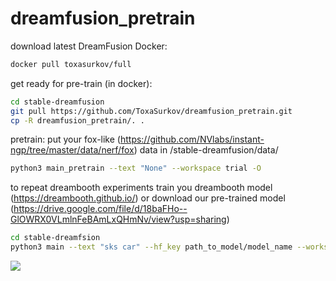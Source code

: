 # dreamfusion_pretrain

download latest DreamFusion Docker: 
``` bash
docker pull toxasurkov/full
```

get ready for pre-train (in docker):
``` bash
cd stable-dreamfusion
git pull https://github.com/ToxaSurkov/dreamfusion_pretrain.git
cp -R dreamfusion_pretrain/. .
```

pretrain:
put your fox-like (https://github.com/NVlabs/instant-ngp/tree/master/data/nerf/fox) data in /stable-dreamfusion/data/
``` bash
python3 main_pretrain --text "None" --workspace trial -O 
```

to repeat dreambooth experiments train you dreambooth model (https://dreambooth.github.io/) or download our pre-trained model (https://drive.google.com/file/d/18baFHo--GlOWRX0VLmlnFeBAmLxQHmNv/view?usp=sharing)
```bash 
cd stable-dreamfsion
python3 main --text "sks car" --hf_key path_to_model/model_name --workspace trial -O
```
![]([https://github.com/ToxaSurkov/dreamfusion_pretrain/blob/main/1.gif])
